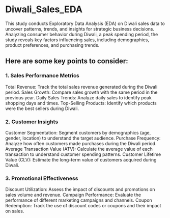 # Diwali_Sales_EDA
This study conducts Exploratory Data Analysis (EDA) on Diwali sales data to uncover patterns, trends, and insights for strategic business decisions. Analyzing consumer behavior during Diwali, a peak spending period, the study reveals key factors influencing sales, including demographics, product preferences, and purchasing trends.

## Here are some key points to consider:

### 1. Sales Performance Metrics
Total Revenue: Track the total sales revenue generated during the Diwali period.
Sales Growth: Compare sales growth with the same period in the previous year.
Daily Sales Trends: Analyze daily sales to identify peak shopping days and times.
Top-Selling Products: Identify which products were the best sellers during Diwali.

### 2. Customer Insights
Customer Segmentation: Segment customers by demographics (age, gender, location) to understand the target audience.
Purchase Frequency: Analyze how often customers made purchases during the Diwali period.
Average Transaction Value (ATV): Calculate the average value of each transaction to understand customer spending patterns.
Customer Lifetime Value (CLV): Estimate the long-term value of customers acquired during Diwali.

### 3. Promotional Effectiveness
Discount Utilization: Assess the impact of discounts and promotions on sales volume and revenue.
Campaign Performance: Evaluate the performance of different marketing campaigns and channels.
Coupon Redemption: Track the use of discount codes or coupons and their impact on sales.


